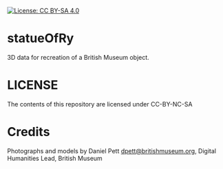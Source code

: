 
[![License: CC BY-SA 4.0](https://img.shields.io/badge/License-CC%20BY--SA%204.0-lightgrey.svg)](http://creativecommons.org/licenses/by-sa/4.0/) 
# statueOfRy
3D data for recreation of a British Museum object.
# LICENSE
The contents of this repository are licensed under CC-BY-NC-SA
# Credits
Photographs and models by Daniel Pett <dpett@britishmuseum.org>, Digital Humanities Lead, British Museum
